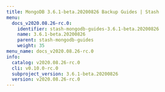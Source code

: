 ```yaml
---
title: MongoDB 3.6.1-beta.20200826 Backup Guides | Stash
menu:
  docs_v2020.08.26-rc.0:
    identifier: stash-mongodb-guides-3.6.1-beta.20200826
    name: 3.6.1-beta.20200826
    parent: stash-mongodb-guides
    weight: 35
menu_name: docs_v2020.08.26-rc.0
info:
  catalog: v2020.08.26-rc.0
  cli: v0.10.0-rc.0
  subproject_version: 3.6.1-beta.20200826
  version: v2020.08.26-rc.0
---
```


